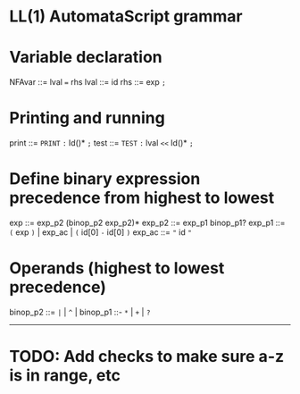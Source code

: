 # LL(1) AutomataScript grammar

# Variable declaration
NFAvar ::= lval `=` rhs
lval ::= id
rhs ::= exp `;`

# Printing and running
print ::= `PRINT` `:`  Id()* `;`
test   ::= `TEST` `:` lval `<<` Id()* `;`

# Define binary expression precedence from highest to lowest
   exp       ::= exp_p2 (binop_p2 exp_p2)*
exp_p2       ::= exp_p1 binop_p1?
exp_p1       ::= `(` exp `)`
               | exp_ac
               | `(` id[0] `-` id[0] `)`
exp_ac       ::= `"` id `"`

# Operands (highest to lowest precedence)
binop_p2 ::= `|` | `^` | 
binop_p1 ::- `*` | `+` | `?`
-- ---

# TODO: Add checks to make sure a-z is in range, etc
